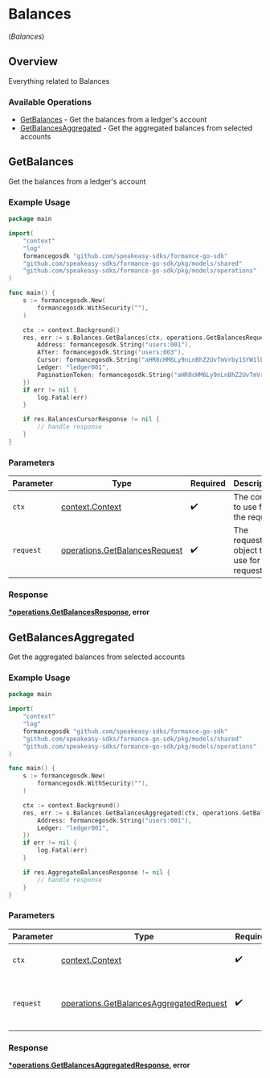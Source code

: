 # Balances
(*Balances*)

## Overview

Everything related to Balances

### Available Operations

* [GetBalances](#getbalances) - Get the balances from a ledger's account
* [GetBalancesAggregated](#getbalancesaggregated) - Get the aggregated balances from selected accounts

## GetBalances

Get the balances from a ledger's account

### Example Usage

```go
package main

import(
	"context"
	"log"
	formancegosdk "github.com/speakeasy-sdks/formance-go-sdk"
	"github.com/speakeasy-sdks/formance-go-sdk/pkg/models/shared"
	"github.com/speakeasy-sdks/formance-go-sdk/pkg/models/operations"
)

func main() {
    s := formancegosdk.New(
        formancegosdk.WithSecurity(""),
    )

    ctx := context.Background()
    res, err := s.Balances.GetBalances(ctx, operations.GetBalancesRequest{
        Address: formancegosdk.String("users:001"),
        After: formancegosdk.String("users:003"),
        Cursor: formancegosdk.String("aHR0cHM6Ly9nLnBhZ2UvTmVrby1SYW1lbj9zaGFyZQ=="),
        Ledger: "ledger001",
        PaginationToken: formancegosdk.String("aHR0cHM6Ly9nLnBhZ2UvTmVrby1SYW1lbj9zaGFyZQ=="),
    })
    if err != nil {
        log.Fatal(err)
    }

    if res.BalancesCursorResponse != nil {
        // handle response
    }
}
```

### Parameters

| Parameter                                                                      | Type                                                                           | Required                                                                       | Description                                                                    |
| ------------------------------------------------------------------------------ | ------------------------------------------------------------------------------ | ------------------------------------------------------------------------------ | ------------------------------------------------------------------------------ |
| `ctx`                                                                          | [context.Context](https://pkg.go.dev/context#Context)                          | :heavy_check_mark:                                                             | The context to use for the request.                                            |
| `request`                                                                      | [operations.GetBalancesRequest](../../models/operations/getbalancesrequest.md) | :heavy_check_mark:                                                             | The request object to use for the request.                                     |


### Response

**[*operations.GetBalancesResponse](../../models/operations/getbalancesresponse.md), error**


## GetBalancesAggregated

Get the aggregated balances from selected accounts

### Example Usage

```go
package main

import(
	"context"
	"log"
	formancegosdk "github.com/speakeasy-sdks/formance-go-sdk"
	"github.com/speakeasy-sdks/formance-go-sdk/pkg/models/shared"
	"github.com/speakeasy-sdks/formance-go-sdk/pkg/models/operations"
)

func main() {
    s := formancegosdk.New(
        formancegosdk.WithSecurity(""),
    )

    ctx := context.Background()
    res, err := s.Balances.GetBalancesAggregated(ctx, operations.GetBalancesAggregatedRequest{
        Address: formancegosdk.String("users:001"),
        Ledger: "ledger001",
    })
    if err != nil {
        log.Fatal(err)
    }

    if res.AggregateBalancesResponse != nil {
        // handle response
    }
}
```

### Parameters

| Parameter                                                                                          | Type                                                                                               | Required                                                                                           | Description                                                                                        |
| -------------------------------------------------------------------------------------------------- | -------------------------------------------------------------------------------------------------- | -------------------------------------------------------------------------------------------------- | -------------------------------------------------------------------------------------------------- |
| `ctx`                                                                                              | [context.Context](https://pkg.go.dev/context#Context)                                              | :heavy_check_mark:                                                                                 | The context to use for the request.                                                                |
| `request`                                                                                          | [operations.GetBalancesAggregatedRequest](../../models/operations/getbalancesaggregatedrequest.md) | :heavy_check_mark:                                                                                 | The request object to use for the request.                                                         |


### Response

**[*operations.GetBalancesAggregatedResponse](../../models/operations/getbalancesaggregatedresponse.md), error**

